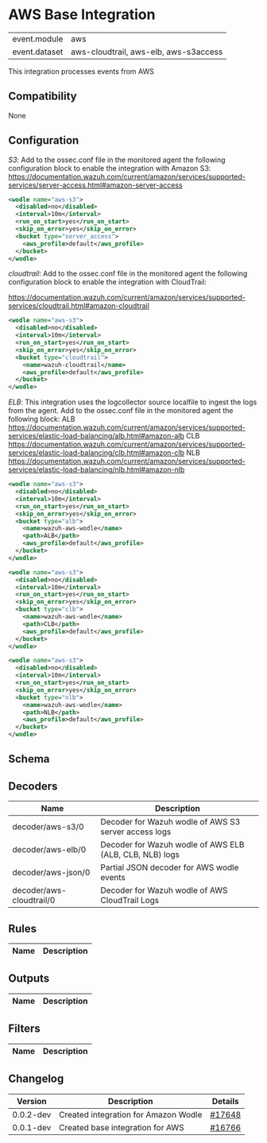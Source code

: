 # AWS Base Integration


|   |   |
|---|---|
| event.module | aws |
| event.dataset | aws-cloudtrail, aws-elb, aws-s3access |

This integration processes events from AWS

## Compatibility

None

## Configuration

*S3*:
 Add to the ossec.conf file in the monitored agent the following configuration block to enable the integration with Amazon S3:
 https://documentation.wazuh.com/current/amazon/services/supported-services/server-access.html#amazon-server-access

 ```xml
 <wodle name="aws-s3">
   <disabled>no</disabled>
   <interval>10m</interval>
   <run_on_start>yes</run_on_start>
   <skip_on_error>yes</skip_on_error>
   <bucket type="server_access">
     <aws_profile>default</aws_profile>
   </bucket>
 </wodle>
 ```
*cloudtrail*:
 Add to the ossec.conf file in the monitored agent the following configuration block to enable the integration with CloudTrail:

 https://documentation.wazuh.com/current/amazon/services/supported-services/cloudtrail.html#amazon-cloudtrail

 ```xml
 <wodle name="aws-s3">
   <disabled>no</disabled>
   <interval>10m</interval>
   <run_on_start>yes</run_on_start>
   <skip_on_error>yes</skip_on_error>
   <bucket type="cloudtrail">
     <name>wazuh-cloudtrail</name>
     <aws_profile>default</aws_profile>
   </bucket>
 </wodle>
 ```

*ELB*:
 This integration uses the logcollector source localfile to ingest the logs from the agent.
 Add to the ossec.conf file in the monitored agent the following block:
 ALB https://documentation.wazuh.com/current/amazon/services/supported-services/elastic-load-balancing/alb.html#amazon-alb
 CLB https://documentation.wazuh.com/current/amazon/services/supported-services/elastic-load-balancing/clb.html#amazon-clb
 NLB https://documentation.wazuh.com/current/amazon/services/supported-services/elastic-load-balancing/nlb.html#amazon-nlb

 ```xml
 <wodle name="aws-s3">
   <disabled>no</disabled>
   <interval>10m</interval>
   <run_on_start>yes</run_on_start>
   <skip_on_error>yes</skip_on_error>
   <bucket type="alb">
     <name>wazuh-aws-wodle</name>
     <path>ALB</path>
     <aws_profile>default</aws_profile>
   </bucket>
 </wodle>

 <wodle name="aws-s3">
   <disabled>no</disabled>
   <interval>10m</interval>
   <run_on_start>yes</run_on_start>
   <skip_on_error>yes</skip_on_error>
   <bucket type="clb">
     <name>wazuh-aws-wodle</name>
     <path>CLB</path>
     <aws_profile>default</aws_profile>
   </bucket>
 </wodle>

 <wodle name="aws-s3">
   <disabled>no</disabled>
   <interval>10m</interval>
   <run_on_start>yes</run_on_start>
   <skip_on_error>yes</skip_on_error>
   <bucket type="nlb">
     <name>wazuh-aws-wodle</name>
     <path>NLB</path>
     <aws_profile>default</aws_profile>
   </bucket>
 </wodle>

 ```


## Schema

## Decoders

| Name | Description |
|---|---|
| decoder/aws-s3/0 | Decoder for Wazuh wodle of AWS S3 server access logs |
| decoder/aws-elb/0 | Decoder for Wazuh wodle of AWS ELB (ALB, CLB, NLB) logs |
| decoder/aws-json/0 | Partial JSON decoder for AWS wodle events |
| decoder/aws-cloudtrail/0 | Decoder for Wazuh wodle of AWS CloudTrail Logs |
## Rules

| Name | Description |
|---|---|
## Outputs

| Name | Description |
|---|---|
## Filters

| Name | Description |
|---|---|
## Changelog

| Version | Description | Details |
|---|---|---|
| 0.0.2-dev | Created integration for Amazon Wodle | [#17648](https://github.com/wazuh/wazuh/pull/17648) |
| 0.0.1-dev | Created base integration for AWS | [#16766](#) |
